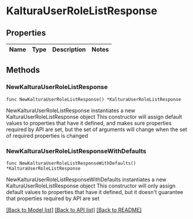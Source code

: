 # KalturaUserRoleListResponse

## Properties

Name | Type | Description | Notes
------------ | ------------- | ------------- | -------------

## Methods

### NewKalturaUserRoleListResponse

`func NewKalturaUserRoleListResponse() *KalturaUserRoleListResponse`

NewKalturaUserRoleListResponse instantiates a new KalturaUserRoleListResponse object
This constructor will assign default values to properties that have it defined,
and makes sure properties required by API are set, but the set of arguments
will change when the set of required properties is changed

### NewKalturaUserRoleListResponseWithDefaults

`func NewKalturaUserRoleListResponseWithDefaults() *KalturaUserRoleListResponse`

NewKalturaUserRoleListResponseWithDefaults instantiates a new KalturaUserRoleListResponse object
This constructor will only assign default values to properties that have it defined,
but it doesn't guarantee that properties required by API are set


[[Back to Model list]](../README.md#documentation-for-models) [[Back to API list]](../README.md#documentation-for-api-endpoints) [[Back to README]](../README.md)


